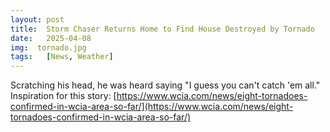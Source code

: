 ```yaml
---
layout: post
title:  Storm Chaser Returns Home to Find House Destroyed by Tornado
date:   2025-04-08
img:  tornado.jpg
tags:   [News, Weather]
---
```


Scratching his head, he was heard saying "I guess you can't catch 'em all." 
Inspiration for this story: [https://www.wcia.com/news/eight-tornadoes-confirmed-in-wcia-area-so-far/](https://www.wcia.com/news/eight-tornadoes-confirmed-in-wcia-area-so-far/)
